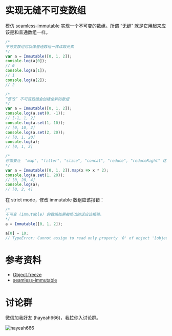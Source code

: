 # 实现无缝不可变数组

模仿 [seamless-immutable](https://github.com/rtfeldman/seamless-immutable/blob/master/src/seamless-immutable.js) 实现一个不可变的数组。所谓 “无缝” 就是它用起来应该是和普通数组一样。

```js
/*
不可变数组可以像普通数组一样读取元素
*/
var a = Immutable([0, 1, 2]);
console.log(a[0]);
// 0
console.log(a[1]);
// 1
console.log(a[2]);
// 2

/*
“修改” 不可变数组会创建全新的数组
*/
var a = Immutable([0, 1, 2]);
console.log(a.set(0, -1));
// [-1, 1, 2]
console.log(a.set(1, 10));
// [0, 10, 2]
console.log(a.set(2, 20));
// [0, 1, 20]
console.log(a);
// [0, 1, 2]

/*
你需要让  "map", "filter", "slice", "concat", "reduce", "reduceRight" 这些函数都能工作，并返回不可变数组。
*/
var a = Immutable([0, 1, 2]).map(x => x * 2);
console.log(a.set(1, 20));
// [0, 20, 4]
console.log(a);
// [0, 2, 4]
```

在 strict mode，修改 immutable 数组应该报错：

```js
/*
不可变 (immutable) 的数组如果被修改的话应该报错。
*/
a = Immutable([0, 1, 2]);

a[0] = 10;
// TypeError: Cannot assign to read only property '0' of object '[object Array]'
```

# 参考资料

+ [Object.freeze](https://developer.mozilla.org/en/docs/Web/JavaScript/Reference/Global_Objects/Object/freeze)
+ [seamless-immutable](https://github.com/rtfeldman/seamless-immutable/blob/master/src/seamless-immutable.js)

# 讨论群

微信加我好友 (hayeah666)，我拉你入讨论群。

![hayeah666](../hayeah666.png)

